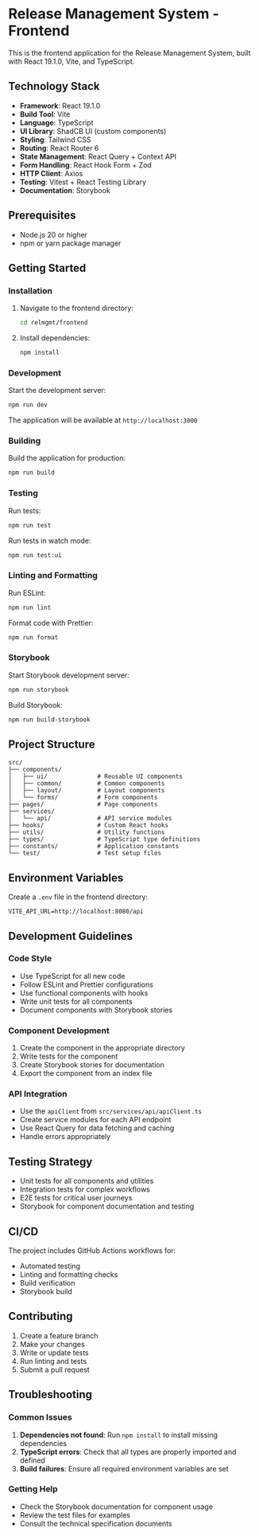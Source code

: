 # Release Management System - Frontend

This is the frontend application for the Release Management System, built with React 19.1.0, Vite, and TypeScript.

## Technology Stack

- **Framework**: React 19.1.0
- **Build Tool**: Vite
- **Language**: TypeScript
- **UI Library**: ShadCB UI (custom components)
- **Styling**: Tailwind CSS
- **Routing**: React Router 6
- **State Management**: React Query + Context API
- **Form Handling**: React Hook Form + Zod
- **HTTP Client**: Axios
- **Testing**: Vitest + React Testing Library
- **Documentation**: Storybook

## Prerequisites

- Node.js 20 or higher
- npm or yarn package manager

## Getting Started

### Installation

1. Navigate to the frontend directory:
   ```bash
   cd relmgmt/frontend
   ```

2. Install dependencies:
   ```bash
   npm install
   ```

### Development

Start the development server:
```bash
npm run dev
```

The application will be available at `http://localhost:3000`

### Building

Build the application for production:
```bash
npm run build
```

### Testing

Run tests:
```bash
npm run test
```

Run tests in watch mode:
```bash
npm run test:ui
```

### Linting and Formatting

Run ESLint:
```bash
npm run lint
```

Format code with Prettier:
```bash
npm run format
```

### Storybook

Start Storybook development server:
```bash
npm run storybook
```

Build Storybook:
```bash
npm run build-storybook
```

## Project Structure

```
src/
├── components/
│   ├── ui/              # Reusable UI components
│   ├── common/          # Common components
│   ├── layout/          # Layout components
│   └── forms/           # Form components
├── pages/               # Page components
├── services/
│   └── api/             # API service modules
├── hooks/               # Custom React hooks
├── utils/               # Utility functions
├── types/               # TypeScript type definitions
├── constants/           # Application constants
└── test/                # Test setup files
```

## Environment Variables

Create a `.env` file in the frontend directory:

```env
VITE_API_URL=http://localhost:8080/api
```

## Development Guidelines

### Code Style

- Use TypeScript for all new code
- Follow ESLint and Prettier configurations
- Use functional components with hooks
- Write unit tests for all components
- Document components with Storybook stories

### Component Development

1. Create the component in the appropriate directory
2. Write tests for the component
3. Create Storybook stories for documentation
4. Export the component from an index file

### API Integration

- Use the `apiClient` from `src/services/api/apiClient.ts`
- Create service modules for each API endpoint
- Use React Query for data fetching and caching
- Handle errors appropriately

## Testing Strategy

- Unit tests for all components and utilities
- Integration tests for complex workflows
- E2E tests for critical user journeys
- Storybook for component documentation and testing

## CI/CD

The project includes GitHub Actions workflows for:
- Automated testing
- Linting and formatting checks
- Build verification
- Storybook build

## Contributing

1. Create a feature branch
2. Make your changes
3. Write or update tests
4. Run linting and tests
5. Submit a pull request

## Troubleshooting

### Common Issues

1. **Dependencies not found**: Run `npm install` to install missing dependencies
2. **TypeScript errors**: Check that all types are properly imported and defined
3. **Build failures**: Ensure all required environment variables are set

### Getting Help

- Check the Storybook documentation for component usage
- Review the test files for examples
- Consult the technical specification documents
